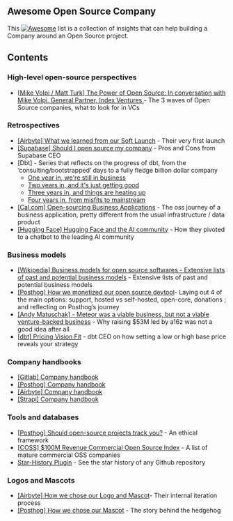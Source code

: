 ## Awesome Open Source Company


<p>This  <a href="https://github.com/sindresorhus/awesome"><img src="https://awesome.re/badge-flat.svg" alt="Awesome"></a>  list is a collection of insights that can help building a Company around an Open Source project. </p>


## Contents

<!-- START doctoc generated TOC please keep comment here to allow auto update -->

<!-- DON'T EDIT THIS SECTION, INSTEAD RE-RUN doctoc TO UPDATE -->

### High-level open-source perspectives

- [[Mike Volpi / Matt Turk] The Power of Open Source: In conversation with Mike Volpi, General Partner, Index Ventures ](https://mattturck.com/volpi/) - The 3 waves of Open Source companies, what to look for in VCs 

### Retrospectives
- [[Airbyte] What we learned from our Soft Launch](https://airbyte.com/blog/what-we-learned-from-our-soft-launch-and-why-you-should-consider-one) - Their very first launch
- [[Supabase] Should I open source my company](https://supabase.com/blog/2022/03/25/should-i-open-source-my-company) - Pros and Cons from Supabase CEO
- [Dbt] - Series that reflects on the progress of dbt, from the ‘consulting/bootstrapped’ days to a fully fledge billion dollar company
    - [One year in, we're still in business](https://blog.getdbt.com/one-year-in-we-re-still-in-business/)
    - [Two years in, and it's just getting good](https://blog.getdbt.com/two-years-in-and-it-s-just-getting-good/)
    - [Three years in, and things are heating up](https://blog.getdbt.com/three-years-in-things-are-heating-up/)
    - [Four years in, from misfits to mainstream](https://blog.getdbt.com/four-years-in-from-misfits-to-mainstream/)
- [[Cal.com] Open-sourcing Business Applications](https://oss-startup-podcast.launchnotes.io/announcements/1-58007c72-f5fe-487c-b2fa-416eb722eaf9) - The oss journey of a business application, pretty different from the usual infrastructure / data product 
- [[Hugging Face] Hugging Face and the AI community](https://oss-startup-podcast.launchnotes.io/announcements/episode-19-hugging-face-the-open-source-ai-community) - How they pivoted to a chatbot to the leading AI community 

### Business models
- [[Wikipedia] Business models for open source softwares - Extensive lists of past and potential business models](https://en.wikipedia.org/wiki/Business_models_for_open-source_software) - Extensive lists of past and potential business models
- [[Posthog] How we monetized our open source devtool](https://posthog.com/blog/open-source-business-models)- Laying out 4 of the main options: support, hosted vs self-hosted, open-core, donations ; and reflecting on Posthog’s journey
- [[Andy Matuschak] - Meteor was a viable business, but not a viable venture-backed business](https://notes.andymatuschak.org/z5AZv9etb27GJ1ZMrmXqyUE7AQbKWsFCTNoVX) - Why raising $53M led by a16z was not a good idea after all 
- [[dbt] Pricing Vision Fit](https://blog.getdbt.com/pricing-vision-fit/) - dbt CEO on how setting a low or high base price reveals your strategy 

### Company handbooks
- [[Gitlab] Company handbook](https://about.gitlab.com/handbook/)
- [[Posthog] Company handbook](https://posthog.com/handbook)
- [[Airbyte] Company handbook](https://handbook.airbyte.com/)
- [[Strapi] Company handbook](https://handbook.strapi.io/)

### Tools and databases
- [[Posthog] Should open-source projects track you?](https://posthog.com/blog/open-source-telemetry-ethical) - An ethical framework 
- [[COSS] $100M Revenue Commercial Open Source Index](https://docs.google.com/spreadsheets/u/1/d/17nKMpi_Dh5slCqzLSFBoWMxNvWiwt2R-t4e_l7LPLhU/edit#gid=0) - A list of mature commercial OSS companies 
- [Star-History Plugin](https://chrome.google.com/webstore/detail/star-history/iijibbcdddbhokfepbblglfgdglnccfn) - See the star history of any Github repository

### Logos and Mascots
- [[Airbyte] How we chose our Logo and Mascot](https://airbyte.com/blog/how-we-chose-our-logo-and-mascot#:~:text=Last%20month%2C%20we%20changed%20our,a%20new%20mascot%20named%20Octavia.)- Their internal iteration process 
- [[Posthog] How we chose our Mascot](https://posthog.com/blog/drawing-hedgehogs) - The story behind the hedgehog 

